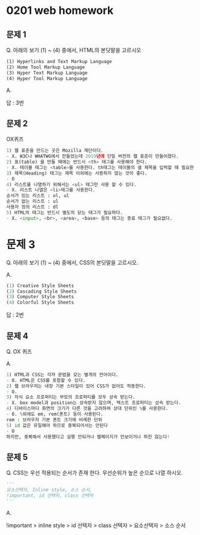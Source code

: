 # 0201 web homework

## 문제 1

Q. 아래의 보기 (1) ~ (4) 중에서, HTML의 본딧말을 고르시오

```html
(1) Hyperlinks and Text Markup Language
(2) Home Tool Markup Language
(3) Hyper Text Markup Language
(4) Hyper Tool Markup Language
```

A.

답 : 3번



## 문제 2

OX퀴즈

```python
1) 웹 표준을 만드는 곳은 Mozilla 재단이다.
- X. W3C나 WHATWG에서 만들었는데 2019년에 단일 버전의 웹 표준이 만들어졌다.
2) 표(table) 을 만들 때에는 반드시 <th> 태그를 사용해야 한다.
- X. 테이블 태그는 <table>를 사용한다. th태그는 테이블의 셀 제목을 입력할 때 필요한 태그로 필수는 아니다.
3) 제목(Heading) 태그는 제목 이외에는 사용하지 않는 것이 좋다.
- O
4) 리스트를 나열하기 위해서는 <ul> 태그만 사용 할 수 있다.
- X. 리스트 나열은 <li>태그를 사용한다.
순서가 있는 리스트 : ol, ul
순서가 없는 리스트 : ul
사용자 정의 리스트 : dl
5) HTML의 태그는 반드시 별도의 닫는 태그가 필요하다.
- X. <input>, <br>, <area>, <base> 등의 태그는 종료 태그가 필요없다.
```



# 문제 3

Q. 아래의 보기 (1) ~ (4) 중에서, CSS의 본딧말을 고르시오.

A. 

```python
(1) Creative Style Sheets
(2) Cascading Style Sheets
(3) Computer Style Sheets
(4) Colorful Style Sheets
```

답 : 2번





## 문제 4

Q. OX 퀴즈

A.

```python
1) HTML과 CSS는 각자 문법을 갖는 별개의 언어이다.
- O. HTML은 CSS를 포함할 수 있다.
2) 웹 브라우저는 내장 기본 스타일이 있어 CSS가 없어도 작동한다.
- O.
3) 자식 요소 프로퍼티는 부모의 프로퍼티를 모두 상속 받는다.
- X. box model과 position는 상속받지 않으며, 텍스트 프로퍼티는 상속 받는다. 
4) 디바이스마다 화면의 크기가 다른 것을 고려하여 상대 단위인 %를 사용한다.
- O. %외에도 em, rem(폰트) 등이 사용된다.
rem : 브라우저 기본 폰트 크기에 비례한 단위
5) id 값은 유일해야 하므로 중복되어서는 안된다
- O
하지만, 중복해서 사용했다고 실행 안되거나 웹페이지가 안보이거나 하진 않는다!
```



## 문제 5

Q. CSS는 우선 적용되는 순서가 존재 한다. 우선순위가 높은 순으로 나열 하시오.

```python
'''
요소선택자, Inline style, 소스 순서,
!important, id 선택자, class 선택자
'''
```

A.

!important  >  inline style  >  id 선택자  >  class 선택자  >   요소선택자  >  소스 순서





